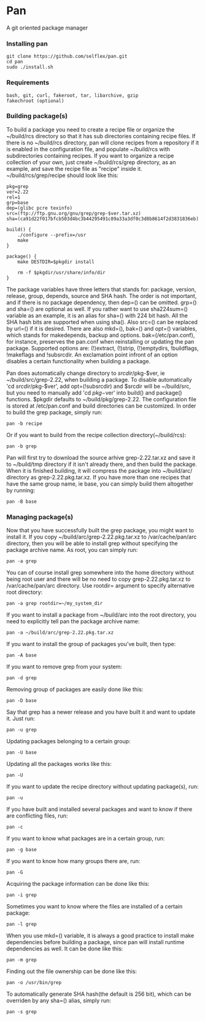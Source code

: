 # Pan
A git oriented package manager

<h3>Installing pan</h3>

    git clone https://github.com/selflex/pan.git
    cd pan
    sudo ./install.sh

<h3>Requirements</h3>

	bash, git, curl, fakeroot, tar, libarchive, gzip
	fakechroot (optional)

<h3>Building package(s)</h3>

To build a package you need to create a recipe file or organize the ~/build/rcs directory so that it has sub directories containing recipe files. If there is no ~/build/rcs directory, pan will clone recipes from a repository if it is enabled in the configuration file, and populate ~/build/rcs with subdirectories containing recipes. If you want to organize a recipe collection of your own, just create ~/build/rcs/grep directory, as an example, and save the recipe file as "recipe" inside it. ~/build/rcs/grep/recipe should look like this:

    pkg=grep
    ver=2.22
    rel=1
    grp=base
    dep=(glibc pcre texinfo)
    src=(ftp://ftp.gnu.org/gnu/grep/grep-$ver.tar.xz)
    sha=(ca91d22f017bfcb503d4bc3b44295491c89a33a3df0c3d8b8614f2d3831836eb)

    build() {
        ./configure --prefix=/usr
        make
    }

    package() {
        make DESTDIR=$pkgdir install

        rm -f $pkgdir/usr/share/info/dir
    }

The package variables have three letters that stands for: package, version, release, group, depends, source and SHA hash. The order is not important, and if there is no package dependency, then dep=() can be omitted. grp=() and sha=() are optional as well. If you rather want to use sha224sum=() variable as an example, it is an alias for sha=() with 224 bit hash. All the SHA hash bits are supported when using sha(). Also src=() can be replaced by url=() if it is desired. There are also mkd=(), bak=() and opt=() variables, which stands for makedepends, backup and options. bak=(/etc/pan.conf), for instance, preserves the pan.conf when reinstalling or updating the pan package. Supported options are: (!)extract, (!)strip, (!)emptydirs, !buildflags, !makeflags and !subsrcdir. An exclamation point infront of an option disables a certain functionality when building a package.

Pan does automatically change directory to $srcdir/$pkg-$ver, ie ~/build/src/grep-2.22, when building a package. To disable automatically 'cd $srcdir/$pkg-$ver', add opt=(!subsrcdir) and $srcdir will be ~/build/src, but you need to manually add 'cd $pkg-$ver' into build() and package() functions. $pkgdir defaults to ~/build/pkg/grep-2.22. The configuration file is stored at /etc/pan.conf and build directories can be customized. In order to build the grep package, simply run:

	pan -b recipe

Or if you want to build from the recipe collection directory(~/build/rcs):

    pan -b grep

Pan will first try to download the source arhive grep-2.22.tar.xz and save it to ~/build/tmp directory if it isn't already there, and then build the package. When it is finished building, it will compress the package into ~/build/arc/ directory as grep-2.22.pkg.tar.xz. If you have more than one recipes that have the same group name, ie base, you can simply build them altogether by running:

    pan -B base

<h3>Managing package(s)</h3>

Now that you have successfully built the grep package, you might want to install it. If you copy ~/build/arc/grep-2.22.pkg.tar.xz to /var/cache/pan/arc directory, then you will be able to install grep without specifying the package archive name. As root, you can simply run:

    pan -a grep

You can of course install grep somewhere into the home directory without being root user and there will be no need to copy grep-2.22.pkg.tar.xz to /var/cache/pan/arc directory. Use rootdir= argument to specify alternative root directory:

    pan -a grep rootdir=~/my_system_dir

If you want to install a package from ~/build/arc into the root directory, you need to explicitly tell pan the package archive name:

    pan -a ~/build/arc/grep-2.22.pkg.tar.xz

If you want to install the group of packages you've built, then type:

    pan -A base

If you want to remove grep from your system:

    pan -d grep

Removing group of packages are easily done like this:

    pan -D base

Say that grep has a newer release and you have built it and want to update it. Just run:

    pan -u grep

Updating packages belonging to a certain group:

    pan -U base

Updating all the packages works like this:

    pan -U

If you want to update the recipe directory without updating package(s), run:

    pan -u

If you have built and installed several packages and want to know if there are conflicting files, run:

    pan -c

If you want to know what packages are in a certain group, run:

    pan -g base

If you want to know how many groups there are, run:

    pan -G

Acquiring the package information can be done like this:

    pan -i grep

Sometimes you want to know where the files are installed of a certain package:

    pan -l grep

When you use mkd=() variable, it is always a good practice to install make dependencies before building a package, since pan will install runtime dependencies as well. It can be done like this:

    pan -m grep

Finding out the file ownership can be done like this:

    pan -o /usr/bin/grep

To automatically generate SHA hash(the default is 256 bit), which can be overriden by any sha=() alias, simply run:

    pan -s grep
